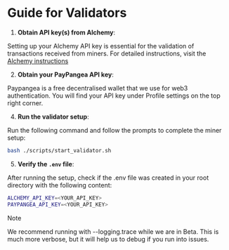 # Guide for Validators

1. **Obtain API key(s) from Alchemy**:

Setting up your Alchemy API key is essential for the validation of transactions received from miners. For detailed instructions, visit the [Alchemy instructions](alchemy-setup.md)

2. **Obtain your PayPangea API key**:

Paypangea is a free decentralised wallet that we use for web3 authentication. You will find your API key under Profile settings on the top right corner.

4. **Run the validator setup**:

Run the following command and follow the prompts to complete the miner setup:
```bash
bash ./scripts/start_validator.sh
```

5. **Verify the `.env` file**:

After running the setup, check if the .env file was created in your root directory with the following content:

```bash
ALCHEMY_API_KEY=<YOUR_API_KEY>
PAYPANGEA_API_KEY=<YOUR_API_KEY>
```

>[!NOTE]
> We recommend running with --logging.trace while we are in Beta. This is much more verbose, but it will help us to debug if you run into issues.